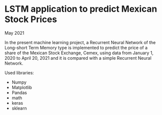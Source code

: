# LSTM application to predict Mexican Stock Prices

May 2021

In the present machine learning project, a Recurrent Neural Network of the Long-short Term Memory type is implemented to predict the price of a share of the Mexican Stock Exchange, Cemex, using data from January 1, 2020 to April 20, 2021 and it is compared with a simple Recurrent Neural Network.

Used libraries: 

- Numpy
- Matplotlib
- Pandas
- math
- keras
- sklearn
